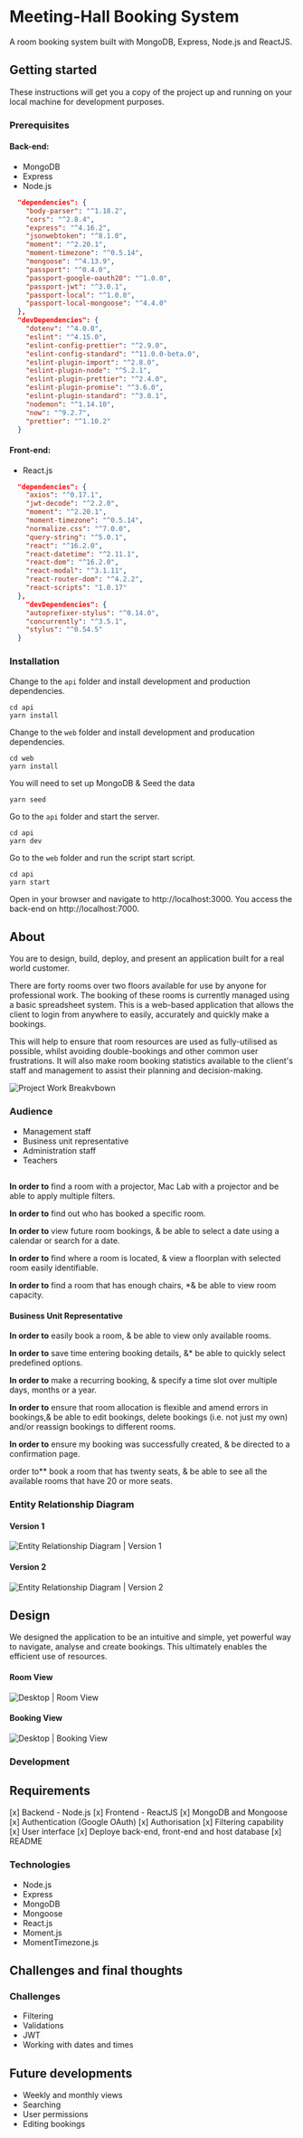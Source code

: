 # Meeting-Hall Booking System
A room booking system built with MongoDB, Express, Node.js and ReactJS.


## Getting started
These instructions will get you a copy of the project up and running on your local machine for development purposes.
### Prerequisites
#### Back-end:
- MongoDB
- Express
- Node.js

```json
  "dependencies": {
    "body-parser": "^1.18.2",
    "cors": "^2.8.4",
    "express": "^4.16.2",
    "jsonwebtoken": "^8.1.0",
    "moment": "^2.20.1",
    "moment-timezone": "^0.5.14",
    "mongoose": "^4.13.9",
    "passport": "^0.4.0",
    "passport-google-oauth20": "^1.0.0",
    "passport-jwt": "^3.0.1",
    "passport-local": "^1.0.0",
    "passport-local-mongoose": "^4.4.0"
  },
  "devDependencies": {
    "dotenv": "^4.0.0",
    "eslint": "^4.15.0",
    "eslint-config-prettier": "^2.9.0",
    "eslint-config-standard": "^11.0.0-beta.0",
    "eslint-plugin-import": "^2.8.0",
    "eslint-plugin-node": "^5.2.1",
    "eslint-plugin-prettier": "^2.4.0",
    "eslint-plugin-promise": "^3.6.0",
    "eslint-plugin-standard": "^3.0.1",
    "nodemon": "^1.14.10",
    "now": "^9.2.7",
    "prettier": "^1.10.2"
  }
```
#### Front-end:
- React.js
```json
  "dependencies": {
    "axios": "^0.17.1",
    "jwt-decode": "^2.2.0",
    "moment": "^2.20.1",
    "moment-timezone": "^0.5.14",
    "normalize.css": "^7.0.0",
    "query-string": "^5.0.1",
    "react": "^16.2.0",
    "react-datetime": "^2.11.1",
    "react-dom": "^16.2.0",
    "react-modal": "^3.1.11",
    "react-router-dom": "^4.2.2",
    "react-scripts": "1.0.17"
  },
    "devDependencies": {
    "autoprefixer-stylus": "^0.14.0",
    "concurrently": "^3.5.1",
    "stylus": "^0.54.5"
  }
```
### Installation

Change to the `api` folder and install development and production dependencies.
```
cd api
yarn install
```
Change to the `web` folder and install development and producation dependencies.
```
cd web
yarn install
```
You will need to set up MongoDB & Seed the data
```
yarn seed
```
Go to the `api` folder and start the server.
```
cd api
yarn dev
```

Go to the `web` folder and run the script start script.
```
cd api
yarn start
```

Open in your browser and navigate to http://localhost:3000. You access the back-end on http://localhost:7000.

## About 
You are to design, build, deploy, and present an application built for a real world customer.

There are forty rooms over two floors available for use by anyone for professional work. The booking of these rooms is currently managed using a basic spreadsheet system. 
This is a  web-based application that allows the client  to login from anywhere to easily, accurately and quickly make a bookings.

This will help to ensure that room resources are used as fully-utilised as possible, whilst avoiding double-bookings and other common user frustrations. It will also make room booking statistics available to the client's staff and management to assist their planning and decision-making.



![Project Work Breakvbown](docs/RoomBookingSystem-ProjectWorkBreakdown.png)

### Audience
- Management staff
- Business unit representative
- Administration staff
- Teachers

##
**In order to** find a room with a projector, Mac Lab with a projector and  be able to apply multiple filters.

**In order to** find out who has booked a specific room.

**In order to** view future room bookings, & be able to select a date using a calendar or search for a date.

**In order to** find where a room is located, & view a floorplan with selected room easily identifiable.

**In order to** find a room that has enough chairs, *& be able to view room capacity.

#### Business Unit Representative

**In order to** easily book a room, & be able to view only available rooms.

**In order to** save time entering booking details, &* be able to quickly select predefined options.

**In order to** make a recurring booking, & specify a time slot over multiple days, months or a year.

**In order to** ensure that room allocation is flexible and amend errors in bookings,& be able to edit bookings, delete bookings (i.e. not just my own) and/or reassign bookings to different rooms.

**In order to** ensure my booking was successfully created, & be directed to a confirmation page.

order to** book a room that has twenty seats, & be able to see all the available rooms that have 20 or more seats.
### Entity Relationship Diagram

#### Version 1
![Entity Relationship Diagram | Version 1](docs/RoomBookingSystem-ERD-v1.png)
#### Version 2
![Entity Relationship Diagram | Version 2](docs/RoomBookingSystem-ERD-v2.png)
## Design
We designed the application to be an intuitive and simple, yet powerful way to navigate, analyse and create bookings. This ultimately enables the efficient use of resources.


#### Room View
![Desktop | Room View](docs/Desktop-RoomView.png)

#### Booking View
![Desktop | Booking View](docs/Desktop-BookingView.png)

### Development
## Requirements
[x] Backend - Node.js
[x] Frontend - ReactJS
[x] MongoDB and Mongoose
[x] Authentication (Google OAuth)
[x] Authorisation
[x] Filtering capability
[x] User interface
[x] Deploye back-end, front-end and host database
[x] README

### Technologies
- Node.js
- Express
- MongoDB
- Mongoose
- React.js
- Moment.js
- MomentTimezone.js

## Challenges and final thoughts

### Challenges
- Filtering
- Validations
- JWT
- Working with dates and times

## Future developments
- Weekly and monthly views
- Searching
- User permissions
- Editing bookings

